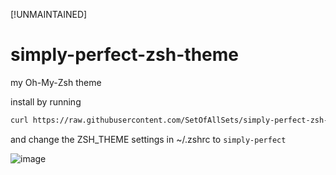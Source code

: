 [!UNMAINTAINED]

# simply-perfect-zsh-theme
my Oh-My-Zsh theme

install by running
```bash
curl https://raw.githubusercontent.com/SetOfAllSets/simply-perfect-zsh-theme/main/simply-perfect.zsh-theme > ~/.oh-my-zsh/custom/themes/simply-perfect.zsh-theme
```
and change the ZSH_THEME settings in ~/.zshrc to ``simply-perfect``

![image](https://user-images.githubusercontent.com/98566029/215363754-f16153f8-6e60-4002-8a20-c88ba95d145e.png)
